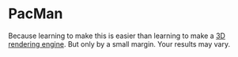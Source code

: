 # PacMan

Because learning to make this is easier than learning to make
a [3D rendering engine](https://github.com/ASSERT-game/ASSERT_game2). But only by a small margin. Your results
may vary.
